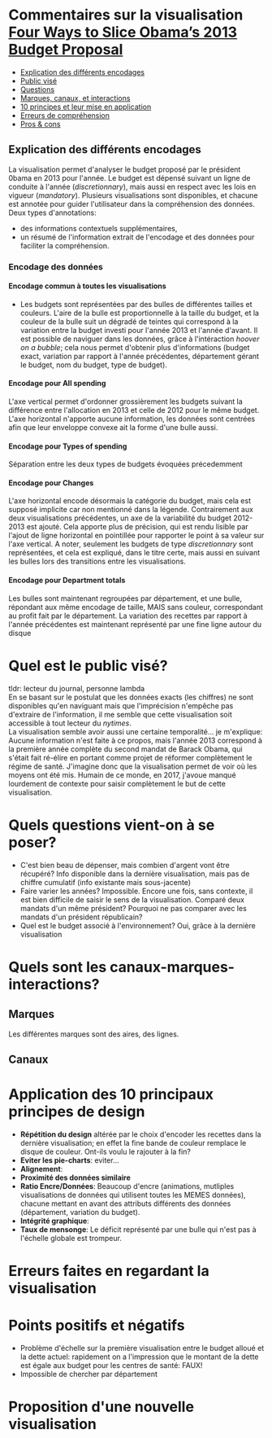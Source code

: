 # Commentaires sur la visualisation [Four Ways to Slice Obama’s 2013 Budget Proposal](http://www.nytimes.com/interactive/2012/02/13/us/politics/2013-budget-proposal-graphic.html)

- [Explication des différents encodages](#explication-des-differents-encodages)
- [Public visé](#quel-est-le-public-visé?)
- [Questions](#quels-questions-vient-on-à-se-poser?)
- [Marques, canaux, et interactions](#quels-sont-les-canaux-marques-interactions?)
- [10 principes et leur mise en application](#application-des-10-principaux-principes-de-design)
- [Erreurs de compréhension](#erreurs-faites-en-regardant-la-visualisation)
- [Pros & cons](#points-positifs-et-négatifs)

## Explication des différents encodages
La visualisation permet d'analyser le budget proposé par le président 0bama en 2013 pour l'année. Le budget est dépensé suivant un ligne de conduite à l'année (_discretionnary_), mais aussi en respect avec les lois en vigueur (_mandatory_).
Plusieurs visualisations sont disponibles, et chacune est annotée pour guider l'utilisateur dans la compréhension des données. Deux types d'annotations:
* des informations contextuels supplémentaires,
* un résumé de l'information extrait de l'encodage et des données pour faciliter la compréhension.

### Encodage des données
#### Encodage commun à toutes les visualisations
* Les budgets sont représentées par des bulles de différentes tailles et couleurs.
L'aire de la bulle est proportionnelle à la taille du budget, et la couleur de la bulle suit un dégradé de teintes qui correspond à la variation entre la budget investi pour l'année 2013 et l'année d'avant.
Il est possible de naviguer dans les données, grâce à l'intéraction _hoover on a bubble_; cela nous permet d'obtenir plus d'informations (budget exact, variation par rapport à l'année précédentes, département gérant le budget, nom du budget, type de budget).

#### Encodage pour __All spending__ 
L'axe vertical permet d'ordonner grossièrement les budgets suivant la différence entre l'allocation en 2013 et celle de 2012 pour le même budget.
L'axe horizontal n'apporte aucune information, les données sont centrées afin que leur enveloppe convexe ait la forme d'une bulle aussi.

#### Encodage pour __Types of spending__
Séparation entre les deux types de budgets évoquées précedemment

#### Encodage pour __Changes__
L'axe horizontal encode désormais la catégorie du budget, mais cela est supposé implicite car non mentionné dans la légende. Contrairement aux deux visualisations précédentes, un axe de la variabilité du budget 2012-2013 est ajouté. Cela apporte plus de précision, qui est rendu lisible par l'ajout de ligne horizontal en pointillée pour rapporter le point à sa valeur sur l'axe vertical. 
A noter, seulement les budgets de type _discretionnary_ sont représentées, et cela est expliqué, dans le titre certe, mais aussi en suivant les bulles lors des transitions entre les visualisations.

#### Encodage pour __Department totals__
Les bulles sont maintenant regroupées par département, et une bulle, répondant aux même encodage de taille, MAIS sans couleur, correspondant au profit fait par le département. La variation des recettes par rapport à l'année précédentes est maintenant représenté par une fine ligne autour du disque

# Quel est le public visé?
tldr: lecteur du journal, personne lambda  
En se basant sur le postulat que les données exacts (les chiffres) ne sont disponibles qu'en naviguant mais que l'imprécision n'empêche pas d'extraire de l'information, il me semble que cette visualisation soit accessible à tout lecteur du _nytimes_.  
La visualisation semble avoir aussi une certaine temporalité... je m'explique: Aucune information n'est faite à ce propos, mais l'année 2013 correspond à la première année complète du second mandat de Barack Obama, qui s'était fait ré-élire en portant comme projet de réformer complètement le régime de santé. J'imagine donc que la visualisation permet de voir où les moyens ont été mis. Humain de ce monde, en 2017, j'avoue manqué lourdement de contexte pour saisir complètement le but de cette visualisation.
 

# Quels questions vient-on à se poser?
* C'est bien beau de dépenser, mais combien d'argent vont être récupéré? Info disponible dans la dernière visualisation, mais pas de chiffre cumulatif (info existante mais sous-jacente)
* Faire varier les années? Impossible. Encore une fois, sans contexte, il est bien difficile de saisir le sens de la visualisation. Comparé deux mandats d'un même président? Pourquoi ne pas comparer avec les mandats d'un président républicain?
* Quel est le budget associé à l'environnement? Oui, grâce à la dernière visualisation

# Quels sont les canaux-marques-interactions?
## Marques
Les différentes marques sont des aires, des lignes.
  
## Canaux


# Application des 10 principaux principes de design
* __Répétition du design__ altérée par le choix d'encoder les recettes dans la dernière visualisation; en effet la fine bande de couleur remplace le disque de couleur. Ont-ils voulu le rajouter à la fin?
* __Eviter les pie-charts__: eviter...
* __Alignement__:
* __Proximité des données similaire__
* __Ratio Encre/Données__: Beaucoup d'encre (animations, mutliples visualisations de données qui utilisent toutes les MEMES données), chacune mettant en avant des attributs différents des données (département, variation du budget).
* __Intégrité graphique__: 
* __Taux de mensonge__: Le déficit représenté par une bulle qui n'est pas à l'échelle globale est trompeur. 
# Erreurs faites en regardant la visualisation

# Points positifs et négatifs
* Problème d'échelle sur la première visualisation entre le budget alloué et la dette actuel: rapidement on a l'impression que le montant de la dette est égale aux budget pour les centres de santé: FAUX!
* Impossible de chercher par département

# Proposition d'une nouvelle visualisation
